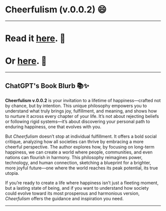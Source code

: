 # Cheerfulism (v.0.0.2) 😄 

---

# Read it [here](https://drive.google.com/file/d/1mTpTfPSEoSZnPcexqZyE0PLE--eU4l0q/view?usp=sharing). 👀
# Or [here](./Cheefulism-v0_0_2_1.pdf). 👀

---

## ChatGPT's Book Blurb 📚✨

**Cheerfulism v.0.0.2** is your invitation to a lifetime of happiness—crafted not by chance, but by intention. This unique philosophy empowers you to understand what truly brings joy, fulfillment, and meaning, and shows how to nurture it across every chapter of your life. It’s not about rejecting beliefs or following rigid systems—it’s about discovering your personal path to enduring happiness, one that evolves with you.

But *Cheerfulism* doesn’t stop at individual fulfillment. It offers a bold social critique, analyzing how all societies can thrive by embracing a more cheerful perspective. The author explores how, by focusing on long-term happiness, we can create a world where people, communities, and even nations can flourish in harmony. This philosophy reimagines power, technology, and human connection, sketching a blueprint for a brighter, more joyful future—one where the world reaches its peak potential, its true utopia.

If you’re ready to create a life where happiness isn’t just a fleeting moment, but a lasting state of being, and if you want to understand how society could evolve toward its most prosperous and harmonious version, *Cheerfulism* offers the guidance and inspiration you need.

---
